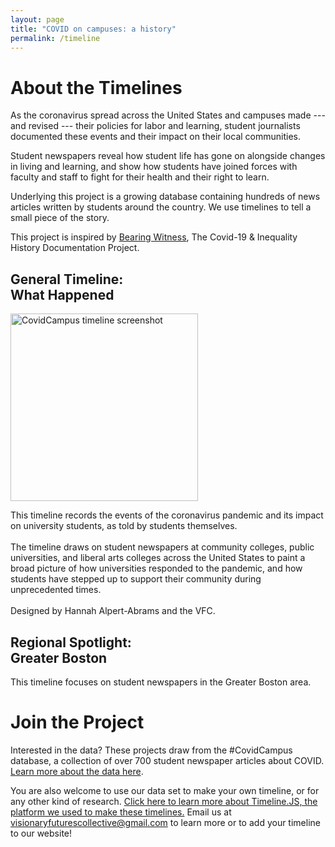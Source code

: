 ```yaml
---
layout: page
title: "COVID on campuses: a history"
permalink: /timeline
---
```

# About the Timelines

As the coronavirus spread across the United States and campuses made --- and revised --- their policies for labor and learning, student journalists documented these events and their impact on their local communities.  

Student newspapers reveal how student life has gone on alongside changes in living and learning, and show how students have joined forces with faculty and staff to fight for their health and their right to learn.  

Underlying this project is a growing database containing hundreds of news articles written by students around the country. We use timelines to tell a small piece of the story. 

This project is inspired by [Bearing Witness](https://bearingwitness.github.io/), The Covid-19 & Inequality History Documentation Project.

<div class="user">
  <div class="tech">
    <h2>General Timeline:<br> What Happened</h2>
    	<p><a href="https://cdn.knightlab.com/libs/timeline3/latest/embed/index.html?source=12Q9u23GJuYgKOqNtnYbdhWGmXkdx-Um-Xx05Xj_rVgY&font=Default&lang=en&start_at_end=false&initial_zoom=2&height=650"><img src="https://visionary-futures-collective.github.io/covid19/img/vfc.timeline.wh.png" alt="CovidCampus timeline screenshot" height="300"></a></p>
    	<p>This timeline records the events of the coronavirus pandemic and its impact on university students, as told by students themselves.<br><br> The timeline draws on student newspapers at community colleges, public universities, and liberal arts colleges across the United States to paint a broad picture of how universities responded to the pandemic, and how students have stepped up to support their community during unprecedented times.<br><br>
    	Designed by Hannah Alpert-Abrams and the VFC. </p>
  </div>
  <div class="tech">
    <h2>Regional Spotlight:<br> Greater Boston</h2>
    <p>This timeline focuses on student newspapers in the Greater Boston area. </p>
  </div>
<!--   <div class="tech">
    <h2>Join the Project</h2>
    <p>Interested in the data? These projects draw from the #CovidCampus database, a collection of over 700 student newspaper articles about COVID. <a href="https://docs.google.com/document/d/1R9XvbssNDxQ1xV8xWM83mjrf-BIRWuGfvCpm5dB-UzA/edit?usp=sharing"> Learn more about the data here.</a><br><br>
  	You are also welcome to use our data set to make your own timeline (or do your own research). Intructions on how to make a timeline for your campus are forthcoming. Email us at visionaryfuturescollective@gmail.com to learn more or to add your timeline to our website!</p>
  </div> -->
</div>

# Join the Project
  
Interested in the data? These projects draw from the #CovidCampus database, a collection of over 700 student newspaper articles about COVID. [Learn more about the data here](https://docs.google.com/document/d/1R9XvbssNDxQ1xV8xWM83mjrf-BIRWuGfvCpm5dB-UzA/edit?usp=sharing).

You are also welcome to use our data set to make your own timeline, or for any other kind of research. [Click here to learn more about Timeline.JS, the platform we used to make these timelines.](https://timeline.knightlab.com/) Email us at visionaryfuturescollective@gmail.com to learn more or to add your timeline to our website!




